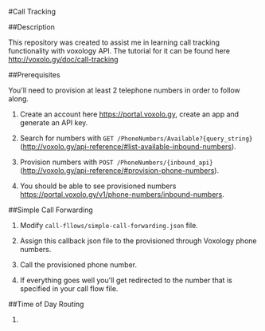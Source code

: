 #Call Tracking

##Description

This repository was created to assist me in learning
call tracking functionality with voxology API. The tutorial
for it can be found here http://voxolo.gy/doc/call-tracking

##Prerequisites

You'll need to provision at least 2 telephone numbers in order to follow along.

1. Create an account here https://portal.voxolo.gy, create an app and generate an API key.

2. Search for numbers with `GET /PhoneNumbers/Available?{query_string}` (http://voxolo.gy/api-reference/#list-available-inbound-numbers).

3. Provision numbers with `POST /PhoneNumbers/{inbound_api}` (http://voxolo.gy/api-reference/#provision-phone-numbers).

4. You should be able to see provisioned numbers https://portal.voxolo.gy/v1/phone-numbers/inbound-numbers.

##Simple Call Forwarding

1. Modify `call-fllows/simple-call-forwarding.json` file.

2. Assign this callback json file to the provisioned through Voxology phone numbers.

3. Call the provisioned phone number.

4. If everything goes well you'll get redirected to the number that is specified in your call flow file.

##Time of Day Routing

1. 

